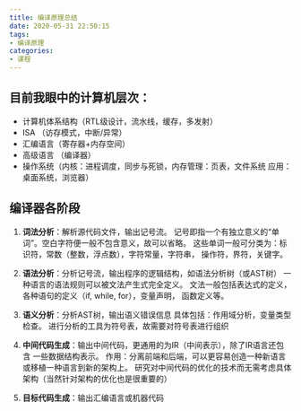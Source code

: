 ```yaml
---
title: 编译原理总结
date: 2020-05-31 22:50:15
tags:
- 编译原理
categories:
- 课程
---
```


## 目前我眼中的计算机层次：

- 计算机体系结构（RTL级设计，流水线，缓存，多发射）
- ISA （访存模式，中断/异常）
- 汇编语言（寄存器+内存空间）
- 高级语言 （编译器）
- 操作系统（内核：进程调度，同步与死锁，内存管理：页表，文件系统 
    应用：桌面系统，浏览器）

## 编译器各阶段

1. **词法分析**：解析源代码文件，输出记号流。
记号即指一个有独立意义的“单词”。空白字符便一般不包含意义，故可以省略。
这些单词一般可分类为：标识符，常数（整数，浮点数），字符常量，字符串，
操作符，界符，关键字。

2. **语法分析**：分析记号流，输出程序的逻辑结构，如语法分析树（或AST树）
一种语言的语法规则可以被文法产生式完全定义。
文法一般包括表达式的定义，各种语句的定义（if, while, for），变量声明，
函数定义等。

<!--more-->

3. **语义分析**：分析AST树，输出语义错误信息
具体包括：作用域分析，变量类型检查。
进行分析的工具为符号表，故需要对符号表进行组织

4. **中间代码生成**：输出中间代码，更通用的为IR（中间表示），除了IR语言还包含
一些数据结构表示。
作用：分离前端和后端，可以更容易创造一种新语言或移植一种语言到新的架构上。
研究对中间代码的优化的技术而无需考虑具体架构（当然针对架构的优化也是很重要的）

5. **目标代码生成**：输出汇编语言或机器代码
